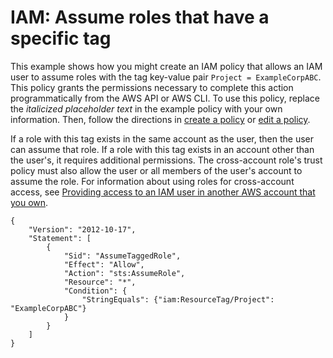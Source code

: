 # IAM: Assume roles that have a specific tag<a name="reference_policies_examples_iam-assume-tagged-role"></a>

This example shows how you might create an IAM policy that allows an IAM user to assume roles with the tag key\-value pair `Project = ExampleCorpABC`\. This policy grants the permissions necessary to complete this action programmatically from the AWS API or AWS CLI\. To use this policy, replace the *italicized placeholder text* in the example policy with your own information\. Then, follow the directions in [create a policy](access_policies_create.md) or [edit a policy](access_policies_manage-edit.md)\. 

If a role with this tag exists in the same account as the user, then the user can assume that role\. If a role with this tag exists in an account other than the user's, it requires additional permissions\. The cross\-account role's trust policy must also allow the user or all members of the user's account to assume the role\. For information about using roles for cross\-account access, see [Providing access to an IAM user in another AWS account that you own](id_roles_common-scenarios_aws-accounts.md)\.

```
{
    "Version": "2012-10-17",
    "Statement": [
        {
            "Sid": "AssumeTaggedRole",
            "Effect": "Allow",
            "Action": "sts:AssumeRole",
            "Resource": "*",
            "Condition": {
                "StringEquals": {"iam:ResourceTag/Project": "ExampleCorpABC"}
            }
        }
    ]
}
```